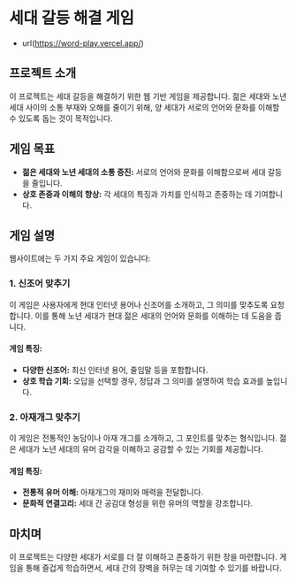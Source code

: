 # 세대 갈등 해결 게임

- url(https://word-play.vercel.app/)

## 프로젝트 소개

이 프로젝트는 세대 갈등을 해결하기 위한 웹 기반 게임을 제공합니다. 젊은 세대와 노년 세대 사이의 소통 부재와 오해를 줄이기 위해, 양 세대가 서로의 언어와 문화를 이해할 수 있도록 돕는 것이 목적입니다.

## 게임 목표

- **젊은 세대와 노년 세대의 소통 증진:** 서로의 언어와 문화를 이해함으로써 세대 갈등을 줄입니다.
- **상호 존중과 이해의 향상:** 각 세대의 특징과 가치를 인식하고 존중하는 데 기여합니다.

## 게임 설명

웹사이트에는 두 가지 주요 게임이 있습니다:

### 1. 신조어 맞추기

이 게임은 사용자에게 현대 인터넷 용어나 신조어를 소개하고, 그 의미를 맞추도록 요청합니다. 이를 통해 노년 세대가 현대 젊은 세대의 언어와 문화를 이해하는 데 도움을 줍니다.

#### 게임 특징:

- **다양한 신조어:** 최신 인터넷 용어, 줄임말 등을 포함합니다.
- **상호 학습 기회:** 오답을 선택할 경우, 정답과 그 의미를 설명하여 학습 효과를 높입니다.

### 2. 아재개그 맞추기

이 게임은 전통적인 농담이나 아재 개그를 소개하고, 그 포인트를 맞추는 형식입니다. 젊은 세대가 노년 세대의 유머 감각을 이해하고 공감할 수 있는 기회를 제공합니다.

#### 게임 특징:

- **전통적 유머 이해:** 아재개그의 재미와 매력을 전달합니다.
- **문화적 연결고리:** 세대 간 공감대 형성을 위한 유머의 역할을 강조합니다.

## 마치며

이 프로젝트는 다양한 세대가 서로를 더 잘 이해하고 존중하기 위한 장을 마련합니다. 게임을 통해 즐겁게 학습하면서, 세대 간의 장벽을 허무는 데 기여할 수 있기를 바랍니다.